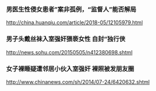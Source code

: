 ### 男医生性侵女患者”案非孤例，“监督人”能否解局
http://china.huanqiu.com/article/2018-05/12105979.html
### 男子头戴丝袜入室强奸猥亵女性 自封“独行侠
http://news.sohu.com/20150505/n412380698.shtml
### 女子裸睡疑遭邻居小伙入室强奸 裸照被发朋友圈
http://www.chinanews.com/sh/2014/07-24/6420632.shtml
